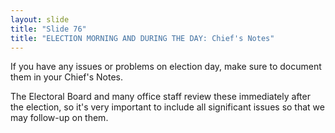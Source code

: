 ```yaml
---
layout: slide
title: "Slide 76"
title: "ELECTION MORNING AND DURING THE DAY: Chief's Notes"
---
```


If you have any issues or problems on election day, make sure to document them in your Chief's Notes.

The Electoral Board and many office staff review these immediately after the election, so it's very important to include all significant issues so that we may follow-up on them.
